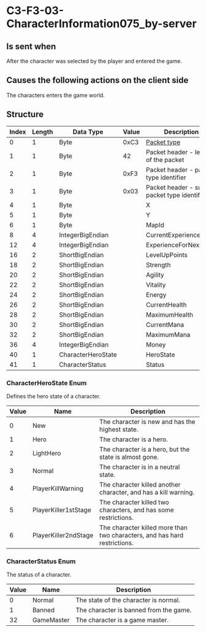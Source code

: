 # C3-F3-03-CharacterInformation075_by-server

## Is sent when

After the character was selected by the player and entered the game.

## Causes the following actions on the client side

The characters enters the game world.

## Structure

| Index | Length | Data Type | Value | Description |
|-------|--------|-----------|-------|-------------|
| 0 | 1 |   Byte   | 0xC3  | [Packet type](PacketTypes.md) |
| 1 | 1 |    Byte   |   42   | Packet header - length of the packet |
| 2 | 1 |    Byte   | 0xF3  | Packet header - packet type identifier |
| 3 | 1 |    Byte   | 0x03  | Packet header - sub packet type identifier |
| 4 | 1 | Byte |  | X |
| 5 | 1 | Byte |  | Y |
| 6 | 1 | Byte |  | MapId |
| 8 | 4 | IntegerBigEndian |  | CurrentExperience |
| 12 | 4 | IntegerBigEndian |  | ExperienceForNextLevel |
| 16 | 2 | ShortBigEndian |  | LevelUpPoints |
| 18 | 2 | ShortBigEndian |  | Strength |
| 20 | 2 | ShortBigEndian |  | Agility |
| 22 | 2 | ShortBigEndian |  | Vitality |
| 24 | 2 | ShortBigEndian |  | Energy |
| 26 | 2 | ShortBigEndian |  | CurrentHealth |
| 28 | 2 | ShortBigEndian |  | MaximumHealth |
| 30 | 2 | ShortBigEndian |  | CurrentMana |
| 32 | 2 | ShortBigEndian |  | MaximumMana |
| 36 | 4 | IntegerBigEndian |  | Money |
| 40 | 1 | CharacterHeroState |  | HeroState |
| 41 | 1 | CharacterStatus |  | Status |

### CharacterHeroState Enum

Defines the hero state of a character.

| Value | Name | Description |
|-------|------|-------------|
| 0 | New | The character is new and has the highest state. |
| 1 | Hero | The character is a hero. |
| 2 | LightHero | The character is a hero, but the state is almost gone. |
| 3 | Normal | The character is in a neutral state. |
| 4 | PlayerKillWarning | The character killed another character, and has a kill warning. |
| 5 | PlayerKiller1stStage | The character killed two characters, and has some restrictions. |
| 6 | PlayerKiller2ndStage | The character killed more than two characters, and has hard restrictions. |

### CharacterStatus Enum

The status of a character.

| Value | Name | Description |
|-------|------|-------------|
| 0 | Normal | The state of the character is normal. |
| 1 | Banned | The character is banned from the game. |
| 32 | GameMaster | The character is a game master. |